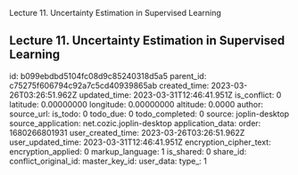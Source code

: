Lecture 11. Uncertainty Estimation in Supervised Learning

## Lecture 11. Uncertainty Estimation in Supervised Learning


id: b099ebdbd5104fc08d9c85240318d5a5
parent_id: c75275f606794c92a7c5cd40939865ab
created_time: 2023-03-26T03:26:51.962Z
updated_time: 2023-03-31T12:46:41.951Z
is_conflict: 0
latitude: 0.00000000
longitude: 0.00000000
altitude: 0.0000
author: 
source_url: 
is_todo: 0
todo_due: 0
todo_completed: 0
source: joplin-desktop
source_application: net.cozic.joplin-desktop
application_data: 
order: 1680266801931
user_created_time: 2023-03-26T03:26:51.962Z
user_updated_time: 2023-03-31T12:46:41.951Z
encryption_cipher_text: 
encryption_applied: 0
markup_language: 1
is_shared: 0
share_id: 
conflict_original_id: 
master_key_id: 
user_data: 
type_: 1